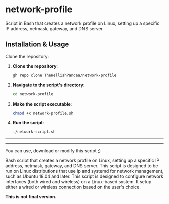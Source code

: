 # network-profile
Script in Bash that creates a network profile on Linux, setting up a specific IP address, netmask, gateway, and DNS server.


<h2><strong>Installation & Usage</strong></h2>

Clone the repository:

1. **Clone the repository**:

   ```bash
   gh repo clone TheHellishPandaa/network-profile
   ```

2. **Navigate to the script's directory**:

   ```bash
   cd network-profile
   ```

3. **Make the script executable**:

   ```bash
   chmod +x network-profile.sh
   ```

4. **Run the script**:

   ```bash
   ./network-script.sh
   ```
<hr><hr>

You can use, download or modify this script ;)


Bash script that creates a network profile on Linux, setting up a specific IP address, netmask, gateway, and DNS server. This script is designed to be run on Linux distributions that use ip and systemd for network management, such as Ubuntu 18.04 and later. This script is designed to configure network interfaces (both wired and wireless) on a Linux-based system. It setup either a wired or wireless connection based on the user's choice. 

<strong>This is not final version.</strong>


